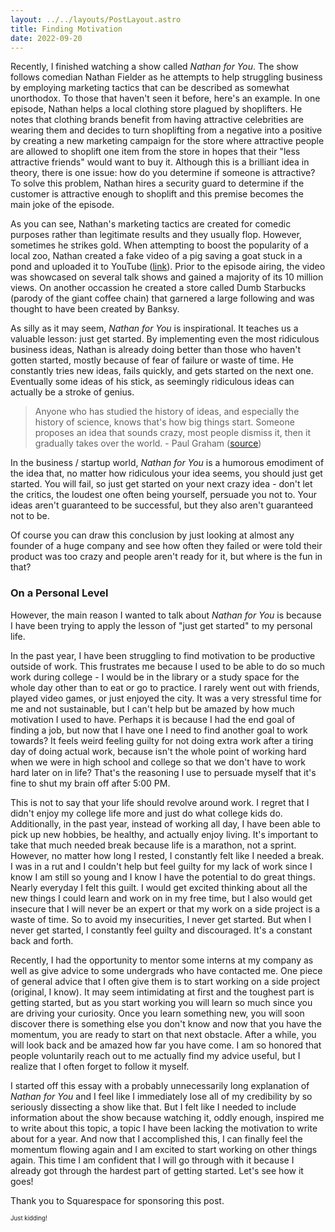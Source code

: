 ```yaml
---
layout: ../../layouts/PostLayout.astro
title: Finding Motivation
date: 2022-09-20
---
```


Recently, I finished watching a show called _Nathan for You_. The show follows
comedian Nathan Fielder as he attempts to help struggling business by employing
marketing tactics that can be described as somewhat unorthodox. To those that
haven't seen it before, here's an example. In one episode, Nathan helps a local
clothing store plagued by shoplifters. He notes that clothing brands benefit
from having attractive celebrities are wearing them and decides to turn
shoplifting from a negative into a positive by creating a new marketing campaign
for the store where attractive people are allowed to shoplift one item from the
store in hopes that their "less attractive friends" would want to buy it.
Although this is a brilliant idea in theory, there is one issue: how do you
determine if someone is attractive? To solve this problem, Nathan hires a
security guard to determine if the customer is attractive enough to shoplift and
this premise becomes the main joke of the episode.

As you can see, Nathan's marketing tactics are created for comedic purposes
rather than legitimate results and they usually flop. However, sometimes he
strikes gold. When attempting to boost the popularity of a local zoo, Nathan
created a fake video of a pig saving a goat stuck in a pond and uploaded it to
YouTube ([link](https://www.youtube.com/watch?v=g7WjrvG1GMk)). Prior to the
episode airing, the video was showcased on several talk shows and gained a
majority of its 10 million views. On another occassion he created a store called
Dumb Starbucks (parody of the giant coffee chain) that garnered a large
following and was thought to have been created by Banksy.

As silly as it may seem, _Nathan for You_ is inspirational. It teaches us a
valuable lesson: just get started. By implementing even the most ridiculous
business ideas, Nathan is already doing better than those who haven't gotten
started, mostly because of fear of failure or waste of time. He constantly tries
new ideas, fails quickly, and gets started on the next one. Eventually some
ideas of his stick, as seemingly ridiculous ideas can actually be a stroke of
genius.

> Anyone who has studied the history of ideas, and especially the history of
> science, knows that's how big things start. Someone proposes an idea that
> sounds crazy, most people dismiss it, then it gradually takes over the
> world. - Paul Graham ([source](http://www.paulgraham.com/newideas.html))

In the business / startup world, _Nathan for You_ is a humorous emodiment of the
idea that, no matter how ridiculous your idea seems, you should just get
started. You will fail, so just get started on your next crazy idea - don't let
the critics, the loudest one often being yourself, persuade you not to. Your
ideas aren't guaranteed to be successful, but they also aren't guaranteed not to
be.

Of course you can draw this conclusion by just looking at almost any founder of
a huge company and see how often they failed or were told their product was too
crazy and people aren't ready for it, but where is the fun in that?

### On a Personal Level

However, the main reason I wanted to talk about _Nathan for You_ is because I
have been trying to apply the lesson of "just get started" to my personal life.

In the past year, I have been struggling to find motivation to be productive
outside of work. This frustrates me because I used to be able to do so much work
during college - I would be in the library or a study space for the whole day
other than to eat or go to practice. I rarely went out with friends, played
video games, or just enjoyed the city. It was a very stressful time for me and
not sustainable, but I can't help but be amazed by how much motivation I used to
have. Perhaps it is because I had the end goal of finding a job, but now that I
have one I need to find another goal to work towards? It feels weird feeling
guilty for not doing extra work after a tiring day of doing actual work, because
isn't the whole point of working hard when we were in high school and college so
that we don't have to work hard later on in life? That's the reasoning I use to
persuade myself that it's fine to shut my brain off after 5:00 PM.

This is not to say that your life should revolve around work. I regret that I
didn't enjoy my college life more and just do what college kids do.
Additionally, in the past year, instead of working all day, I have been able to
pick up new hobbies, be healthy, and actually enjoy living. It's important to
take that much needed break because life is a marathon, not a sprint. However,
no matter how long I rested, I constantly felt like I needed a break. I was in a
rut and I couldn't help but feel guilty for my lack of work since I know I am
still so young and I know I have the potential to do great things. Nearly
everyday I felt this guilt. I would get excited thinking about all the new
things I could learn and work on in my free time, but I also would get insecure
that I will never be an expert or that my work on a side project is a waste of
time. So to avoid my insecurities, I never get started. But when I never get
started, I constantly feel guilty and discouraged. It's a constant back and
forth.

Recently, I had the opportunity to mentor some interns at my company as well as
give advice to some undergrads who have contacted me. One piece of general
advice that I often give them is to start working on a side project (original, I
know). It may seem intimidating at first and the toughest part is getting
started, but as you start working you will learn so much since you are driving
your curiosity. Once you learn something new, you will soon discover there is
something else you don't know and now that you have the momentum, you are ready
to start on that next obstacle. After a while, you will look back and be amazed
how far you have come. I am so honored that people voluntarily reach out to me
actually find my advice useful, but I realize that I often forget to follow it
myself.

I started off this essay with a probably unnecessarily long explanation of
_Nathan for You_ and I feel like I immediately lose all of my credibility by so
seriously dissecting a show like that. But I felt like I needed to include
information about the show because watching it, oddly enough, inspired me to
write about this topic, a topic I have been lacking the motivation to write
about for a year. And now that I accomplished this, I can finally feel the
momentum flowing again and I am excited to start working on other things again.
This time I am confident that I will go through with it because I already got
through the hardest part of getting started. Let's see how it goes!

Thank you to Squarespace for sponsoring this post.

<sub><sup>Just kidding!<sup><sub>
